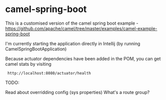 # camel-spring-boot

This is a customised version of the camel spring boot example - https://github.com/apache/camel/tree/master/examples/camel-example-spring-boot

I'm currently starting the application directly in Intellij (by running CamelSpringBootApplication)

Because actuator dependencies have been added in the POM, you can get camel stats by visiting

     http://localhost:8080/actuator/health

TODO:

Read about overridding config (sys properties)
What's a route group?
